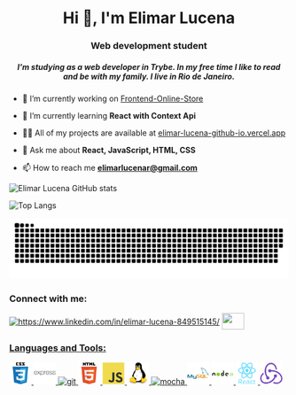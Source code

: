 <h1 align="center">Hi 👋, I'm Elimar Lucena</h1>
<h3 align="center">Web development student</h3>
<h5 align="center">I'm studying as a web developer in Trybe. In my free time I like to read and be with my 
family. I live in Rio de Janeiro.</h5>

- 🔭 I’m currently working on [Frontend-Online-Store](https://frontend-online-store-five.vercel.app/)

- 🌱 I’m currently learning **React with Context Api**

- 👨‍💻 All of my projects are available at [elimar-lucena-github-io.vercel.app](https://elimar-lucena-github-io.vercel.app/)

- 💬 Ask me about **React, JavaScript, HTML, CSS**

- 📫 How to reach me **elimarlucenar@gmail.com**

![Elimar Lucena GitHub stats](https://github-readme-stats.vercel.app/api?username=ElimarLucena&show_icons=true&theme=highcontrast)

![Top Langs](https://github-readme-stats.vercel.app/api/top-langs/?username=ElimarLucena&layout=compact)

![Snake animation](https://github.com/ElimarLucena/ElimarLucena/blob/output/github-contribution-grid-snake-dark.svg?palette=github-dark)

<h3 align="left">Connect with me:</h3>
<p align="left">
<a href="https://www.linkedin.com/in/elimar-lucena-849515145/" target="blank"><img align="center" src="https://raw.githubusercontent.com/rahuldkjain/github-profile-readme-generator/master/src/images/icons/Social/linked-in-alt.svg" alt="https://www.linkedin.com/in/elimar-lucena-849515145/" height="30" width="40" /></a>
<!-- <a href="https://www.instagram.com/elimarlucenar/" target="blank"><img align="center" src="https://raw.githubusercontent.com/rahuldkjain/github-profile-readme-generator/master/src/images/icons/Social/instagram.svg" alt="https://www.instagram.com/elimarlucenar/" height="30" width="40" /></a> -->
<a href="https://github.com/ElimarLucena" target="blank"><img align="center" src="https://cdn.jsdelivr.net/npm/simple-icons@3.0.1/icons/github.svg"
height="30" width="40"                                                              
/a>                                                              
</p>

<h3 align="left">Languages and Tools:</h3>
<p align="left"> <a href="https://www.w3schools.com/css/" target="_blank" rel="noreferrer"> <img src="https://raw.githubusercontent.com/devicons/devicon/master/icons/css3/css3-original-wordmark.svg" alt="css3" width="40" height="40"/> </a> <a href="https://expressjs.com" target="_blank" rel="noreferrer"> <img src="https://raw.githubusercontent.com/devicons/devicon/master/icons/express/express-original-wordmark.svg" alt="express" width="40" height="40"/> </a> <a href="https://git-scm.com/" target="_blank" rel="noreferrer"> <img src="https://www.vectorlogo.zone/logos/git-scm/git-scm-icon.svg" alt="git" width="40" height="40"/> </a> <a href="https://www.w3.org/html/" target="_blank" rel="noreferrer"> <img src="https://raw.githubusercontent.com/devicons/devicon/master/icons/html5/html5-original-wordmark.svg" alt="html5" width="40" height="40"/> </a> <a href="https://developer.mozilla.org/en-US/docs/Web/JavaScript" target="_blank" rel="noreferrer"> <img src="https://raw.githubusercontent.com/devicons/devicon/master/icons/javascript/javascript-original.svg" alt="javascript" width="40" height="40"/> </a> <a href="https://www.linux.org/" target="_blank" rel="noreferrer"> <img src="https://raw.githubusercontent.com/devicons/devicon/master/icons/linux/linux-original.svg" alt="linux" width="40" height="40"/> </a> <a href="https://mochajs.org" target="_blank" rel="noreferrer"> <img src="https://www.vectorlogo.zone/logos/mochajs/mochajs-icon.svg" alt="mocha" width="40" height="40"/> </a> <a href="https://www.mysql.com/" target="_blank" rel="noreferrer"> <img src="https://raw.githubusercontent.com/devicons/devicon/master/icons/mysql/mysql-original-wordmark.svg" alt="mysql" width="40" height="40"/> </a> <a href="https://nodejs.org" target="_blank" rel="noreferrer"> <img src="https://raw.githubusercontent.com/devicons/devicon/master/icons/nodejs/nodejs-original-wordmark.svg" alt="nodejs" width="40" height="40"/> </a> <a href="https://reactjs.org/" target="_blank" rel="noreferrer"> <img src="https://raw.githubusercontent.com/devicons/devicon/master/icons/react/react-original-wordmark.svg" alt="react" width="40" height="40"/> </a> <a href="https://redux.js.org" target="_blank" rel="noreferrer"> <img src="https://raw.githubusercontent.com/devicons/devicon/master/icons/redux/redux-original.svg" alt="redux" width="40" height="40"/> </a> </p>
